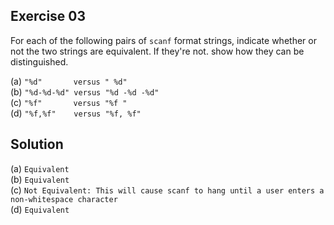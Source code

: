## Exercise 03
 
For each of the following pairs of `scanf` format strings, indicate whether or not the two strings are equivalent. If they're not. show how they can be distinguished.

(a) `"%d"       versus " %d"`  
(b) `"%d-%d-%d" versus "%d -%d -%d"`  
(c) `"%f"       versus "%f "`  
(d) `"%f,%f"    versus "%f, %f"`  

## Solution

(a) `Equivalent`  
(b) `Equivalent`  
(c) `Not Equivalent: This will cause scanf to hang until a user enters a non-whitespace character`  
(d) `Equivalent`  